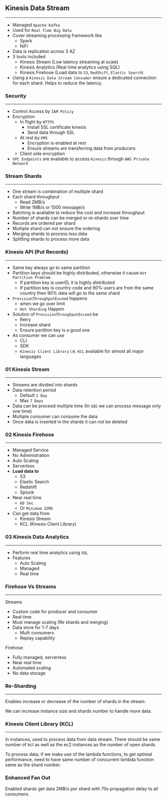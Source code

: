 ## Kinesis Data Stream

---

- Managed `Apache Kafka`
- Used for `Real Time Big Data`
- Cover streaming processing framework like
  - Spark
  - NiFi
- Data is replication across 3 AZ
- 3 tools included
  - Kinesis Stream (Low latency streaming at scale)
  - Kinesis Analytics (Real time analytics using SQL)
  - Kinesis Firehose (Load data to `S3`, `RedShift`, `Elastic Search`)
- Using a `Kinesis Data Stream Consumer` ensure a dedicated connection for each shard. Helps to reduce the latency.

### Security

---

- Control Access by `IAM Policy`
- Encryption
  - In flight by `HTTPS`
    - Install SSL certificate kinesis
    - Send data through SSL
  - At rest by `KMS`
    - Encryption is enabled at rest
    - Ensure streams are transferring data from producers
  - Client side encryption
- `VPC Endpoints` are available to access `Kinesis` through `AWS Private Network`

### Stream Shards

---

- One stream is combination of multiple shard
- Each shard throughput
  - Read 2MB/s
  - Write 1MB/s or 1000 message/s
- Batching is available to reduce the cost and increase throughput
- Number of shards can be merged or re-shards over time
- Records are ordered per shard
- Multiple shard can not ensure the ordering
- Merging shards to process less data
- Splitting shards to process more data

### Kinesis API (Put Records)

---

- Same key always go to same partition
- Partition keys should be highly distributed, otherwise it cause `Hot Partition Problem`
  - If partition key is userID, it is highly distributed
  - If partition key is country code and 90% users are from the same country then 90% data will go to the same shard
- `ProvisionThroughputExceed` happens
  - when we go over limit
  - `Hot Sharding` Happen
- Solution of `ProvisionThroughputExceed` be
  - Retry
  - Increase shard
  - Ensure partition key is a good one
- As consumer we can use
  - CLI
  - SDK
  - `Kinesis Client Library` i.e. `KCL` available for almost all major languages

### 01 Kinesis Stream

---

- Streams are divided into shards
- Data retention period
  - Default `1 Day`
  - Max `7 Days`
- Data can be proceed multiple time (In `SQS` we can process message only one time)
- Multiple consumer can consume the data
- Once data is inserted in the shards it can not be deleted

### 02 Kinesis Firehose

---

- Managed Service
- No Administration
- Auto Scaling
- Serverless
- **Load data to**
  - S3
  - Elastic Search
  - Redshift
  - Splunk
- Near real time
  - `60 Sec`
  - Or `Minimum 32Mb`
- Can get data from
  - Kinesis Stream
  - KCL (Kinesis Client Library)

### 03 Kinesis Data Analytics

---

- Perform real time analytics using `SQL`
- Features
  - Auto Scaling
  - Managed
  - Real time

### Firehose Vs Streams

---

Streams

- Custom code for producer and consumer
- Real time
- Must manage scaling (Re shards and merging)
- Data store for 1-7 days
  - Multi consumers
  - Replay capability

Firehose

- Fully managed, serverless
- Near real time
- Automated scaling
- No data storage

### Re-Sharding

---

Enables increase or decrease of the number of shards in the stream.

We can increase instance size and shards number to handle more data.

### Kinesis Client Library (KCL)

---

In instances, used to process data from data stream. There should be same number of kcl as well as the ec2 instances as the number of open shards.

To process data, if we make use of the lambda functions, to get optimal performance, need to have same number of concurrent lambda function same as the shard number.

### Enhanced Fan Out

Enabled shards get data 2MB/s per shard with 70s propagation delay to all consumers.
